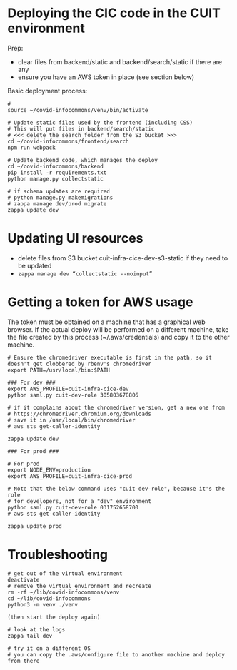 
Deploying the CIC code in the CUIT environment
===============================================

Prep:
- clear files from backend/static and backend/search/static if there are any
- ensure you have an AWS token in place (see section below)

Basic deployment process:
```
# 
source ~/covid-infocommons/venv/bin/activate

# Update static files used by the frontend (including CSS)
# This will put files in backend/search/static
# <<< delete the search folder from the S3 bucket >>>
cd ~/covid-infocommons/frontend/search
npm run webpack

# Update backend code, which manages the deploy
cd ~/covid-infocommons/backend
pip install -r requirements.txt
python manage.py collectstatic

# if schema updates are required
# python manage.py makemigrations
# zappa manage dev/prod migrate
zappa update dev
```

Updating UI resources
======================

- delete files from S3 bucket cuit-infra-cice-dev-s3-static if they need to be updated
- `zappa manage dev “collectstatic --noinput”`


Getting a token for AWS usage
=============================

The token must be obtained on a machine that has a graphical web browser. If the
actual deploy will be performed on a different machine, take the file created by
this process (~/.aws/credentials) and copy it to the other machine.

```
# Ensure the chromedriver executable is first in the path, so it doesn't get clobbered by rbenv's chromedriver
export PATH=/usr/local/bin:$PATH

### For dev ###
export AWS_PROFILE=cuit-infra-cice-dev
python saml.py cuit-dev-role 305803678806

# if it complains about the chromedriver version, get a new one from
# https://chromedriver.chromium.org/downloads
# save it in /usr/local/bin/chromedriver
# aws sts get-caller-identity

zappa update dev

### For prod ###

# For prod
export NODE_ENV=production
export AWS_PROFILE=cuit-infra-cice-prod

# Note that the below command uses "cuit-dev-role", because it's the role
# for developers, not for a "dev" environment
python saml.py cuit-dev-role 031752658700
# aws sts get-caller-identity

zappa update prod
```

Troubleshooting
===============

```
# get out of the virtual environment
deactivate
# remove the virtual environment and recreate
rm -rf ~/lib/covid-infocommons/venv
cd ~/lib/covid-infocommons
python3 -m venv ./venv

(then start the deploy again)

# look at the logs
zappa tail dev

# try it on a different OS
# you can copy the .aws/configure file to another machine and deploy from there
```
